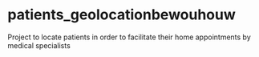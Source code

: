 # patients_geolocationbewouhouw
Project to locate patients in order to facilitate their home appointments by medical specialists
